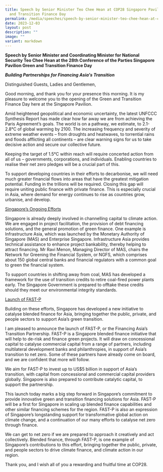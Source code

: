 ```yaml
---
title: Speech by Senior Minister Teo Chee Hean at COP28 Singapore Pavilion Green
  and Transition Finance Day
permalink: /media/speeches/speech-by-senior-minister-teo-chee-hean-at-cop28-singapore-pavilion-3dec2023/
date: 2023-12-03
layout: post
description: ""
image: ""
variant: markdown
---
```

**Speech by Senior Minister and Coordinating Minister for National Security Teo Chee Hean at the 28th Conference of the Parties Singapore Pavilion Green and Transition Finance Day**

***Building Partnerships for Financing Asia's Transition***

Distinguished Guests,
Ladies and Gentlemen,

Good morning, and thank you for your presence this morning. It is my pleasure to welcome you to the opening of the Green and Transition Finance Day here at the Singapore Pavilion.

Amid heightened geopolitical and economic uncertainty, the latest UNFCCC
Synthesis Report has made clear how far away we are from achieving the Paris Agreement’s goals. The world is on a pathway, we estimate, to 2.1-2.8°C of global warming by 2100. The increasing frequency and severity of extreme weather events – from droughts and heatwaves, to torrential rains and floods afflicting all continents – are clear warning signs for us to take decisive action and secure our collective future.

Keeping the target of 1.5°C within reach will require concerted action from all of us – governments, corporations, and individuals. Enabling countries to realise their net zero pledges will be a crucial part of this.

To support developing countries in their efforts to decarbonise, we will need much greater financial flows into areas that have the greatest mitigation potential. Funding in the trillions will be required. Closing this gap will require uniting public finance with private finance. This is especially crucial in Asia, where demand for energy continues to rise as countries grow, urbanise, and develop.

<u>Singapore’s Ongoing Efforts</u>

Singapore is already deeply involved in channelling capital to climate action. We are engaged in project facilitation, the provision of debt financing solutions, and the general promotion of green finance. One example is Infrastructure Asia, which was launched by the Monetary Authority of Singapore (MAS) and Enterprise Singapore. Infrastructure Asia provides technical assistance to enhance project bankability, thereby helping to attract financing. Mr Ravi Menon, Managing Director of MAS, chairs the Network for Greening the Financial System, or NGFS, which comprises about 150 global central banks and financial regulators with a common goal to green the financial system. 

To support countries in shifting away from coal, MAS has developed a framework for the use of transition credits to retire coal-fired power plants early. The Singapore Government is prepared to offtake these credits should they meet our environmental integrity standards.

<u>Launch of FAST-P</u>

Building on these efforts, Singapore has developed a new initiative to catalyse blended finance for Asia, bringing together the public, private, and people sectors to support Asia’s green transition.

I am pleased to announce the launch of FAST-P, or the Financing Asia’s
Transition Partnership. FAST-P is a Singapore blended finance initiative that will help to de-risk and finance green projects. It will draw on concessional capital to catalyse commercial capital from a range of partners, including multilateral development banks and philanthropies, in support of Asia’s transition to net zero. Some of these partners have already come on board, and we are confident that more will follow.

We aim for FAST-P to invest up to US$5 billion in support of Asia’s transition,
with capital from concessional and commercial capital providers globally. Singapore is also prepared to contribute catalytic capital, to support the partnership.

This launch today marks a big step forward in Singapore’s commitment to provide innovative green and transition financing solutions for Asia. FAST-P will be a first for Singapore in scaling up blended finance capabilities and other similar financing schemes for the region. FAST-P is also an expression of Singapore’s longstanding support for transformative global action on climate change, and a continuation of our many efforts to catalyse net zero through finance.

We can get to net zero if we are prepared to approach it creatively and act
collectively. Blended finance, through FAST-P, is one example of Singapore’s contributions to this effort, bringing together the public, private, and people sectors to drive climate finance, and climate action in our region.

Thank you, and I wish all of you a rewarding and fruitful time at COP28.